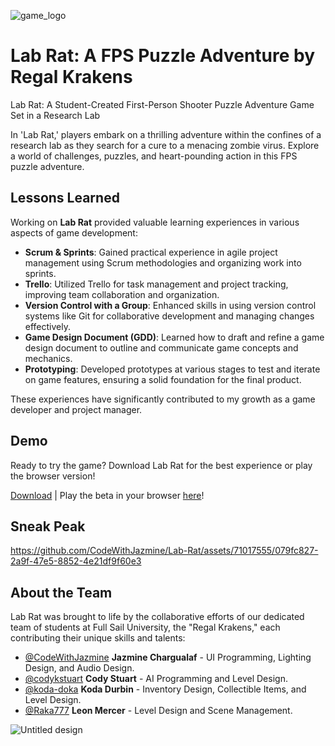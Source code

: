 ![game_logo](https://github.com/CodeWithJazmine/Lab-Rat/assets/71017555/70d5c40a-0dfa-4a55-99f5-2378949a484e)

# Lab Rat: A FPS Puzzle Adventure by Regal Krakens

Lab Rat: A Student-Created First-Person Shooter Puzzle Adventure Game Set in a Research Lab

In 'Lab Rat,' players embark on a thrilling adventure within the confines of a research lab as they search for a cure to a menacing zombie virus. Explore a world of challenges, puzzles, and heart-pounding action in this FPS puzzle adventure.

## Lessons Learned

Working on **Lab Rat** provided valuable learning experiences in various aspects of game development:

- **Scrum & Sprints**: Gained practical experience in agile project management using Scrum methodologies and organizing work into sprints.
- **Trello**: Utilized Trello for task management and project tracking, improving team collaboration and organization.
- **Version Control with a Group**: Enhanced skills in using version control systems like Git for collaborative development and managing changes effectively.
- **Game Design Document (GDD)**: Learned how to draft and refine a game design document to outline and communicate game concepts and mechanics.
- **Prototyping**: Developed prototypes at various stages to test and iterate on game features, ensuring a solid foundation for the final product.

These experiences have significantly contributed to my growth as a game developer and project manager.


## Demo

Ready to try the game? Download Lab Rat for the best experience or play the browser version!

[Download](https://github.com/CodeWithJazmine/Lab-Rat/releases/tag/v1.0-beta.1) | Play the beta in your browser [here](https://cornofthedog.itch.io/lab-rat)!

## Sneak Peak

https://github.com/CodeWithJazmine/Lab-Rat/assets/71017555/079fc827-2a9f-47e5-8852-4e21df9f60e3

## About the Team
Lab Rat was brought to life by the collaborative efforts of our dedicated team of students at Full Sail University, the "Regal Krakens," each contributing their unique skills and talents:
- [@CodeWithJazmine](https://github.com/CodeWithJazmine) **Jazmine Chargualaf** - UI Programming, Lighting Design, and Audio Design.
- [@codykstuart](https://github.com/codykstuart) **Cody Stuart** - AI Programming and Level Design.
- [@koda-doka](https://github.com/koda-doka) **Koda Durbin** - Inventory Design, Collectible Items, and Level Design.
- [@Raka777](https://github.com/Raka777) **Leon Mercer** - Level Design and Scene Management.


![Untitled design](https://github.com/CodeWithJazmine/Lab-Rat/assets/71017555/c41b4cd6-004a-4092-9bb6-1b4e0b8f0eb3)
